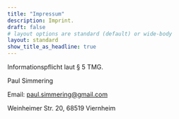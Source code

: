 ```yaml
---
title: "Impressum"
description: Imprint.
draft: false
# layout options are standard (default) or wide-body
layout: standard
show_title_as_headline: true
---
```


Informationspflicht laut § 5 TMG.

Paul Simmering

Email: paul.simmering@gmail.com

Weinheimer Str. 20, 68519 Viernheim
